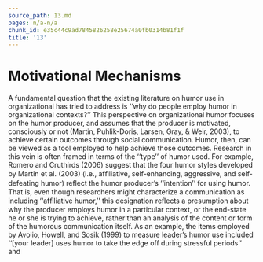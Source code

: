 ```yaml
---
source_path: 13.md
pages: n/a-n/a
chunk_id: e35c44c9ad7845826258e25674a0fb0314b81f1f
title: '13'
---
```

# Motivational Mechanisms

A fundamental question that the existing literature on humor use in organizational has tried to address is ‘‘why do people employ humor in organizational contexts?’’ This perspective on organizational humor focuses on the humor producer, and assumes that the producer is motivated, consciously or not (Martin, Puhlik-Doris, Larsen, Gray, & Weir, 2003), to achieve certain outcomes through social communication. Humor, then, can be viewed as a tool employed to help achieve those outcomes. Research in this vein is often framed in terms of the ‘‘type’’ of humor used. For example, Romero and Cruthirds (2006) suggest that the four humor styles developed by Martin et al. (2003) (i.e., afﬁliative, self-enhancing, aggressive, and self- defeating humor) reﬂect the humor producer’s ‘‘intention’’ for using humor. That is, even though researchers might characterize a communication as including ‘‘afﬁliative humor,’’ this designation reﬂects a presumption about why the producer employs humor in a particular context, or the end-state he or she is trying to achieve, rather than an analysis of the content or form of the humorous communication itself. As an example, the items employed by Avolio, Howell, and Sosik (1999) to measure leader’s humor use included ‘‘[your leader] uses humor to take the edge off during stressful periods’’ and
